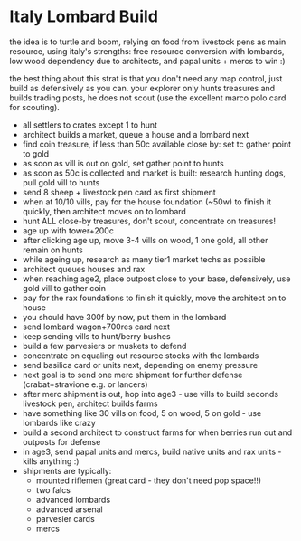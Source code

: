 # Italy Lombard Build

the idea is to turtle and boom, relying on food from livestock pens as main resource, using italy's strengths:
free resource conversion with lombards, low wood dependency due to architects, and papal units + mercs to win :)

the best thing about this strat is that you don't need any map control, just build as defensively as you can.
your explorer only hunts treasures and builds trading posts, he does not scout (use the excellent marco polo card for scouting).

- all settlers to crates except 1 to hunt
- architect builds a market, queue a house and a lombard next
- find coin treasure, if less than 50c available close by: set tc gather point to gold
- as soon as vill is out on gold, set gather point to hunts
- as soon as 50c is collected and market is built: research hunting dogs, pull gold vill to hunts
- send 8 sheep + livestock pen card as first shipment
- when at 10/10 vills, pay for the house foundation (~50w) to finish it quickly, then architect moves on to lombard
- hunt ALL close-by treasures, don't scout, concentrate on treasures!
- age up with tower+200c
- after clicking age up, move 3-4 vills on wood, 1 one gold, all other remain on hunts
- while ageing up, research as many tier1 market techs as possible
- architect queues houses and rax
- when reaching age2, place outpost close to your base, defensively, use gold vill to gather coin
- pay for the rax foundations to finish it quickly, move the architect on to house
- you should have 300f by now, put them in the lombard
- send lombard wagon+700res card next
- keep sending vills to hunt/berry bushes
- build a few parvesiers or muskets to defend
- concentrate on equaling out resource stocks with the lombards
- send basilica card or units next, depending on enemy pressure
- next goal is to send one merc shipment for further defense (crabat+stravione e.g. or lancers)
- after merc shipment is out, hop into age3 - use vills to build seconds livestock pen, architect builds farms
- have something like 30 vills on food, 5 on wood, 5 on gold - use lombards like crazy
- build a second architect to construct farms for when berries run out and outposts for defense
- in age3, send papal units and mercs, build native units and rax units - kills anything :)
- shipments are typically:
  - mounted riflemen (great card - they don't need pop space!!)
  - two falcs
  - advanced lombards
  - advanced arsenal
  - parvesier cards
  - mercs

